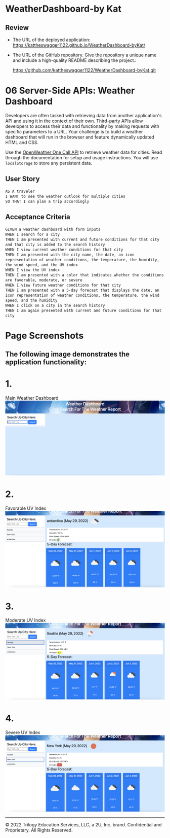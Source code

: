 # WeatherDashboard-by Kat
## Review
* The URL of the deployed application: 
https://kattheswagger1122.github.io/WeatherDashboard-byKat/

* The URL of the GitHub repository. Give the repository a unique name and include a high-quality README describing the project.:

    https://github.com/kattheswagger1122/WeatherDashboard-byKat.git

# 06 Server-Side APIs: Weather Dashboard

Developers are often tasked with retrieving data from another application's API and using it in the context of their own. Third-party APIs allow developers to access their data and functionality by making requests with specific parameters to a URL. Your challenge is to build a weather dashboard that will run in the browser and feature dynamically updated HTML and CSS.

Use the [OpenWeather One Call API](https://openweathermap.org/api/one-call-api) to retrieve weather data for cities. Read through the documentation for setup and usage instructions. You will use `localStorage` to store any persistent data.

## User Story

```
AS A traveler
I WANT to see the weather outlook for multiple cities
SO THAT I can plan a trip accordingly
```

## Acceptance Criteria

```
GIVEN a weather dashboard with form inputs
WHEN I search for a city
THEN I am presented with current and future conditions for that city and that city is added to the search history
WHEN I view current weather conditions for that city
THEN I am presented with the city name, the date, an icon representation of weather conditions, the temperature, the humidity, the wind speed, and the UV index
WHEN I view the UV index
THEN I am presented with a color that indicates whether the conditions are favorable, moderate, or severe
WHEN I view future weather conditions for that city
THEN I am presented with a 5-day forecast that displays the date, an icon representation of weather conditions, the temperature, the wind speed, and the humidity
WHEN I click on a city in the search history
THEN I am again presented with current and future conditions for that city
```



# Page Screenshots
## The following image demonstrates the application functionality:

# 1.
Main Weather Dashboard
![Main Weather Dashboard](./assets/img/mainpage.png)

# 2.
Favorable UV Index
![Favorable UV Index](./assets/img/moderateweather.png)

# 3. 
Moderate UV Index
![Moderate UV Index](./assets/img/moderate.png)

# 4.
Severe UV Index
![Severe UV Index](./assets/img/severe.png)

- - -
© 2022 Trilogy Education Services, LLC, a 2U, Inc. brand. Confidential and Proprietary. All Rights Reserved.
